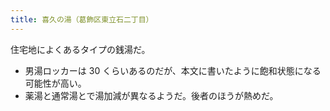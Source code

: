 ```yaml
---
title: 喜久の湯（葛飾区東立石二丁目）
---
```


住宅地によくあるタイプの銭湯だ。

* 男湯ロッカーは 30 くらいあるのだが、本文に書いたように飽和状態になる可能性が高い。
* 薬湯と通常湯とで湯加減が異なるようだ。後者のほうが熱めだ。
